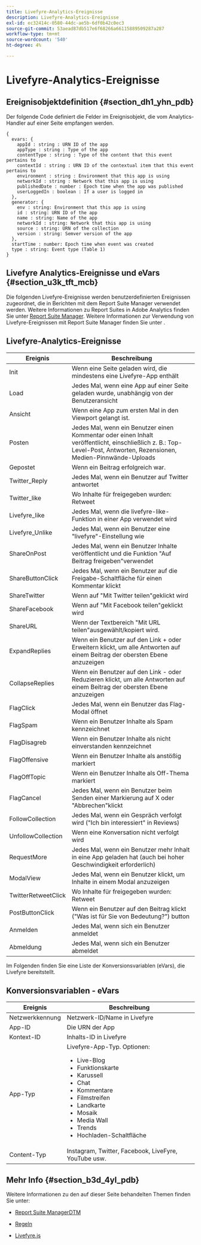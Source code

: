 ```yaml
---
title: Livefyre-Analytics-Ereignisse
description: Livefyre-Analytics-Ereignisse
exl-id: ec32414c-0580-44dc-ae5b-6df0b42c0ec3
source-git-commit: 53aead87db517e6f68266a66115889509287a287
workflow-type: tm+mt
source-wordcount: '540'
ht-degree: 4%

---
```


# Livefyre-Analytics-Ereignisse

## Ereignisobjektdefinition {#section_dh1_yhn_pdb}

Der folgende Code definiert die Felder im Ereignisobjekt, die vom Analytics-Handler auf einer Seite empfangen werden.

```
{
  evars: {
    appId : string : URN ID of the app
    appType : string : Type of the app
    contentType : string : Type of the content that this event pertains to
    contextId : string : URN ID of the contextual item that this event pertains to
    environment : string : Environment that this app is using
    networkId : string : Network that this app is using
    publishedDate : number : Epoch time when the app was published
    userLoggedIn : boolean : If a user is logged in
  },
  generator: {
    env : string: Environment that this app is using
    id : string: URN ID of the app
    name : string: Name of the app
    networkId : string: Network that this app is using
    source : string: URN of the collection
    version : string: Semver version of the app
  },
  startTime : number: Epoch time when event was created
  type : string: Event type (Table 1)
}
```

## Livefyre Analytics-Ereignisse und eVars {#section_u3k_tft_mcb}

Die folgenden Livefyre-Ereignisse werden benutzerdefinierten Ereignissen zugeordnet, die in Berichten mit dem Report Suite Manager verwendet werden. Weitere Informationen zu Report Suites in Adobe Analytics finden Sie unter [Report Suite Manager](https://experienceleague.adobe.com/docs/analytics/admin/manage-report-suites/report-suites-admin.html?lang=en). Weitere Informationen zur Verwendung von Livefyre-Ereignissen mit Report Suite Manager finden Sie unter [](../livefyre-analytics/c-use-livefyre-with-adobe-analytics.md#section_iks_kgd_4cb).

## Livefyre-Analytics-Ereignisse

| Ereignis | Beschreibung |
|---|---|
| Init | Wenn eine Seite geladen wird, die mindestens eine Livefyre-App enthält |
| Load | Jedes Mal, wenn eine App auf einer Seite geladen wurde, unabhängig von der Benutzeransicht |
| Ansicht | Wenn eine App zum ersten Mal in den Viewport gelangt ist. |
| Posten | Jedes Mal, wenn ein Benutzer einen Kommentar oder einen Inhalt veröffentlicht, einschließlich z. B.: Top-Level-Post, Antworten, Rezensionen, Medien-Pinnwände-Uploads |
| Gepostet | Wenn ein Beitrag erfolgreich war. |
| Twitter_Reply | Jedes Mal, wenn ein Benutzer auf Twitter antwortet |
| Twitter_like | Wo Inhalte für freigegeben wurden: Retweet |
| Livefyre_like | Jedes Mal, wenn die livefyre-like-Funktion in einer App verwendet wird |
| Livefyre_Unlike | Jedes Mal, wenn ein Benutzer eine &quot;livefyre&quot;-Einstellung wie |
| ShareOnPost | Jedes Mal, wenn ein Benutzer Inhalte veröffentlicht und die Funktion &quot;Auf Beitrag freigeben&quot;verwendet |
| ShareButtonClick | Jedes Mal, wenn ein Benutzer auf die Freigabe-Schaltfläche für einen Kommentar klickt |
| ShareTwitter | Wenn auf &quot;Mit Twitter teilen&quot;geklickt wird |
| ShareFacebook | Wenn auf &quot;Mit Facebook teilen&quot;geklickt wird |
| ShareURL | Wenn der Textbereich &quot;Mit URL teilen&quot;ausgewählt/kopiert wird. |
| ExpandReplies | Wenn ein Benutzer auf den Link + oder Erweitern klickt, um alle Antworten auf einem Beitrag der obersten Ebene anzuzeigen |
| CollapseReplies | Wenn ein Benutzer auf den Link - oder Reduzieren klickt, um alle Antworten auf einem Beitrag der obersten Ebene anzuzeigen |
| FlagClick | Jedes Mal, wenn ein Benutzer das Flag-Modal öffnet |
| FlagSpam | Wenn ein Benutzer Inhalte als Spam kennzeichnet |
| FlagDisagreb | Wenn ein Benutzer Inhalte als nicht einverstanden kennzeichnet |
| FlagOffensive | Wenn ein Benutzer Inhalte als anstößig markiert |
| FlagOffTopic | Wenn ein Benutzer Inhalte als Off-Thema markiert |
| FlagCancel | Jedes Mal, wenn ein Benutzer beim Senden einer Markierung auf X oder &quot;Abbrechen&quot;klickt |
| FollowCollection | Jedes Mal, wenn ein Gespräch verfolgt wird (&quot;Ich bin interessiert&quot; in Reviews) |
| UnfollowCollection | Wenn eine Konversation nicht verfolgt wird |
| RequestMore | Jedes Mal, wenn ein Benutzer mehr Inhalt in eine App geladen hat (auch bei hoher Geschwindigkeit erforderlich) |
| ModalView | Jedes Mal, wenn ein Benutzer klickt, um Inhalte in einem Modal anzuzeigen |
| TwitterRetweetClick | Wo Inhalte für freigegeben wurden: Retweet |
| PostButtonClick | Wenn ein Benutzer auf den Beitrag klickt (&quot;Was ist für Sie von Bedeutung?&quot;) button |
| Anmelden | Jedes Mal, wenn sich ein Benutzer anmeldet |
| Abmeldung | Jedes Mal, wenn sich ein Benutzer abmeldet |

Im Folgenden finden Sie eine Liste der Konversionsvariablen (eVars), die Livefyre bereitstellt.

## Konversionsvariablen - eVars

| Ereignis | Beschreibung |
|--- |--- |
| Netzwerkkennung | Netzwerk-ID/Name in Livefyre |
| App-ID | Die URN der App |
| Kontext-ID | Inhalts-ID in Livefyre |
| App-Typ | Livefyre-App-Typ. Optionen: <br><ul><li>Live-Blog  </li><li> Funktionskarte</li><li>Karussell</li><li>Chat </li><li>Kommentare</li><li>Filmstreifen</li><li>Landkarte</li><li>Mosaik</li><li>Media Wall</li><li>Trends</li><li>Hochladen-Schaltfläche</li></ul> |
| Content-Typ | Instagram, Twitter, Facebook, LiveFyre, YouTube usw. |

## Mehr Info {#section_b3d_4yl_pdb}

Weitere Informationen zu den auf dieser Seite behandelten Themen finden Sie unter:

* [Report Suite ](https://experienceleague.adobe.com/docs/analytics/admin/manage-report-suites/report-suites-admin.html?lang=en)[ManagerDTM](https://experienceleague.adobe.com/docs/livefyre/using/apps/filmstrip/c-filmstrip-app.html?lang=en)

* [Regeln](https://experienceleague.adobe.com/docs/dtm/using/resources/rules/create-rules.html?lang=en)
* [Livefyre.js](/help/implementation/c-livefyre.js.md)
